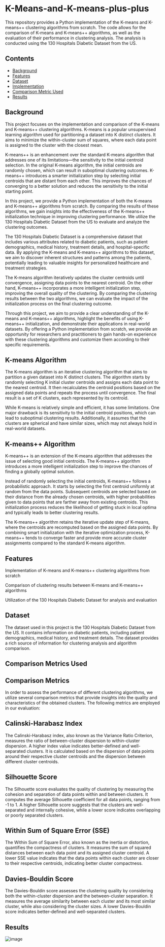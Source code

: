 # K-Means-and-K-means-plus-plus




This repository provides a Python implementation of the K-means and K-means++ clustering algorithms from scratch. The code allows for the comparison of K-means and K-means++ algorithms, as well as the evaluation of their performance in clustering analysis. The analysis is conducted using the 130 Hospitals Diabetic Dataset from the US.

## Contents

- [Background](#background)
- [Features](#features)
- [Dataset](#dataset)
- [Implementation](#implementation)
- [Comparison Metric Used](#Comparison-Metric-Used)
- [Results](#results)


## Background

This project focuses on the implementation and comparison of the K-means and K-means++ clustering algorithms. K-means is a popular unsupervised learning algorithm used for partitioning a dataset into K distinct clusters. It aims to minimize the within-cluster sum of squares, where each data point is assigned to the cluster with the closest mean.

K-means++ is an enhancement over the standard K-means algorithm that addresses one of its limitations—the sensitivity to the initial centroid selection. In the original K-means algorithm, the initial centroids are randomly chosen, which can result in suboptimal clustering outcomes. K-means++ introduces a smarter initialization step by selecting initial centroids that are distant from each other. This improves the chances of converging to a better solution and reduces the sensitivity to the initial starting point.

In this project, we provide a Python implementation of both the K-means and K-means++ algorithms from scratch. By comparing the results of these algorithms, we gain insights into the effectiveness of the K-means++ initialization technique in improving clustering performance. We utilize the 130 Hospitals Diabetic Dataset from the US to evaluate and analyze the clustering outcomes.

The 130 Hospitals Diabetic Dataset is a comprehensive dataset that includes various attributes related to diabetic patients, such as patient demographics, medical history, treatment details, and hospital-specific data. By applying the K-means and K-means++ algorithms to this dataset, we aim to discover inherent structures and patterns among the patients, potentially leading to valuable insights for personalized healthcare and treatment strategies.

The K-means algorithm iteratively updates the cluster centroids until convergence, assigning data points to the nearest centroid. On the other hand, K-means++ incorporates a more intelligent initialization step, improving the overall quality of the clustering. By comparing the clustering results between the two algorithms, we can evaluate the impact of the initialization process on the final clustering outcome.

Through this project, we aim to provide a clear understanding of the K-means and K-means++ algorithms, highlight the benefits of using K-means++ initialization, and demonstrate their applications in real-world datasets. By offering a Python implementation from scratch, we provide an opportunity for researchers and practitioners to gain hands-on experience with these clustering algorithms and customize them according to their specific requirements.

## K-means Algorithm
The K-means algorithm is an iterative clustering algorithm that aims to partition a given dataset into K distinct clusters. The algorithm starts by randomly selecting K initial cluster centroids and assigns each data point to the nearest centroid. It then recalculates the centroid positions based on the assigned data points and repeats the process until convergence. The final result is a set of K clusters, each represented by its centroid.

While K-means is relatively simple and efficient, it has some limitations. One major drawback is its sensitivity to the initial centroid positions, which can lead to suboptimal clustering results. Additionally, it assumes that the clusters are spherical and have similar sizes, which may not always hold in real-world datasets.


## K-means++ Algorithm
K-means++ is an extension of the K-means algorithm that addresses the issue of selecting good initial centroids. The K-means++ algorithm introduces a more intelligent initialization step to improve the chances of finding a globally optimal solution.

Instead of randomly selecting the initial centroids, K-means++ follows a probabilistic approach. It starts by selecting the first centroid uniformly at random from the data points. Subsequent centroids are selected based on their distance from the already chosen centroids, with higher probabilities given to data points that are farther away from existing centroids. This initialization process reduces the likelihood of getting stuck in local optima and typically leads to better clustering results.

The K-means++ algorithm retains the iterative update step of K-means, where the centroids are recomputed based on the assigned data points. By combining smart initialization with the iterative optimization process, K-means++ tends to converge faster and provide more accurate cluster assignments compared to the standard K-means algorithm.


## Features

Implementation of K-means and K-means++ clustering algorithms from scratch

Comparison of clustering results between K-means and K-means++ algorithms

Utilization of the 130 Hospitals Diabetic Dataset for analysis and evaluation

## Dataset

The dataset used in this project is the 130 Hospitals Diabetic Dataset from the US. It contains information on diabetic patients, including patient demographics, medical history, and treatment details. The dataset provides a rich source of information for clustering analysis and algorithm comparison.


## Comparison Metrics Used

## Comparison Metrics
In order to assess the performance of different clustering algorithms, we utilize several comparison metrics that provide insights into the quality and characteristics of the obtained clusters. The following metrics are employed in our evaluation:

## Calinski-Harabasz Index
The Calinski-Harabasz index, also known as the Variance Ratio Criterion, measures the ratio of between-cluster dispersion to within-cluster dispersion. A higher index value indicates better-defined and well-separated clusters. It is calculated based on the dispersion of data points around their respective cluster centroids and the dispersion between different cluster centroids.

## Silhouette Score
The Silhouette score evaluates the quality of clustering by measuring the cohesion and separation of data points within and between clusters. It computes the average Silhouette coefficient for all data points, ranging from -1 to 1. A higher Silhouette score suggests that the clusters are well-separated and internally cohesive, while a lower score indicates overlapping or poorly separated clusters.

## Within Sum of Square Error (SSE)
The Within Sum of Square Error, also known as the inertia or distortion, quantifies the compactness of clusters. It measures the sum of squared distances between each data point and its assigned cluster centroid. A lower SSE value indicates that the data points within each cluster are closer to their respective centroids, indicating better cluster compactness.

## Davies-Bouldin Score
The Davies-Bouldin score assesses the clustering quality by considering both the within-cluster dispersion and the between-cluster separation. It measures the average similarity between each cluster and its most similar cluster, while also considering the cluster sizes. A lower Davies-Bouldin score indicates better-defined and well-separated clusters.

## Results
![image](https://github.com/jashshah-dev/K-Means-and-K-means-plus-plus/assets/132673402/363711e4-f4b6-4ff5-8d7c-9e3de84d1131)













